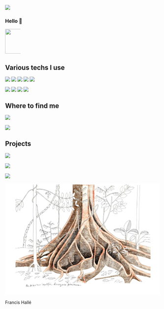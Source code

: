 
<p >
	<img src="https://hits.seeyoufarm.com/api/count/incr/badge.svg?url=https%3A%2F%2Fgithub.com%2F{FrederickChenot}1212%2Fhit-counter"> 
</p>

### Hello 👋

<p style='text-align: center; width: 10%'>
	<img src="https://media.giphy.com/media/E8BKRmebpiire/giphy.gif" width="80" height="80"> 
</p>

## Various techs I use

<p >
	<img src="https://img.shields.io/badge/HTML5-E34F26?style=for-the-badge&logo=html5&logoColor=white">
	<img src="https://img.shields.io/badge/CSS3-1572B6?style=for-the-badge&logo=css3&logoColor=white">
	<img src="https://img.shields.io/badge/JavaScript-323330?style=for-the-badge&logo=javascript&logoColor=F7DF1E"> 
	<img src="https://img.shields.io/badge/Reactjs-20232A?style=for-the-badge&logo=react&logoColor=61DAFB">
	<img src="https://img.shields.io/badge/Material%20UI-007FFF?style=for-the-badge&logo=mui&logoColor=white">
	</p>
	<p>
	<img src="https://img.shields.io/badge/Node.js-339933?style=for-the-badge&logo=nodedotjs&logoColor=white">
	<img src="https://img.shields.io/badge/PostgreSQL-316192?style=for-the-badge&logo=postgresql&logoColor=white">
	<img src="https://img.shields.io/badge/Express.js-000000?style=for-the-badge&logo=express&logoColor=white">
	<img src="https://img.shields.io/badge/JWT-000000?style=for-the-badge&logo=JSON%20web%20tokens&logoColor=white">

</p>

## Where to find me
<p >
	<a href="mailto:fredchenot@gmail.com">
	<img src="https://img.shields.io/badge/Gmail-D14836?style=for-the-badge&logo=gmail&logoColor=white">
</p>
<p>
	<a href="https://www.linkedin.com/in/frederick-chenot/" target="_blank"></a>
	<img src="https://img.shields.io/badge/LinkedIn-0077B5?style=for-the-badge&logo=linkedin&logoColor=white">
</p>

## Projects

<p>
	<a href="https://equilibrealimentaire.io/" target="_blank"></a>
	<img src="https://img.shields.io/badge/Equilibre Alimentaire-9C27B0?style=for-the-badge&logo=About.me&logoColor=white"> 
</p>
<p>
	<a href="https://ovol.netlify.app/trackslist/" target="_blank"></a>
	<img src="https://img.shields.io/badge/O'vol projet fin d'etude / 5 etudiants pendant 5 semaines-007720?style=for-the-badge&logo=About.me&logoColor=white"> 
</p>
<p>
	<a href="https://frederickchenot.github.io/" target="_blank"></a>
	<img src="https://img.shields.io/badge/PortFolio-0E222B?style=for-the-badge&logo=about.me&logoColor=white"> 
</p>

![Cover](https://github.com/FrederickChenot/FrederickChenot/blob/main/img/francisHalle.jpg)
<p>
	Francis Hallé
</p>